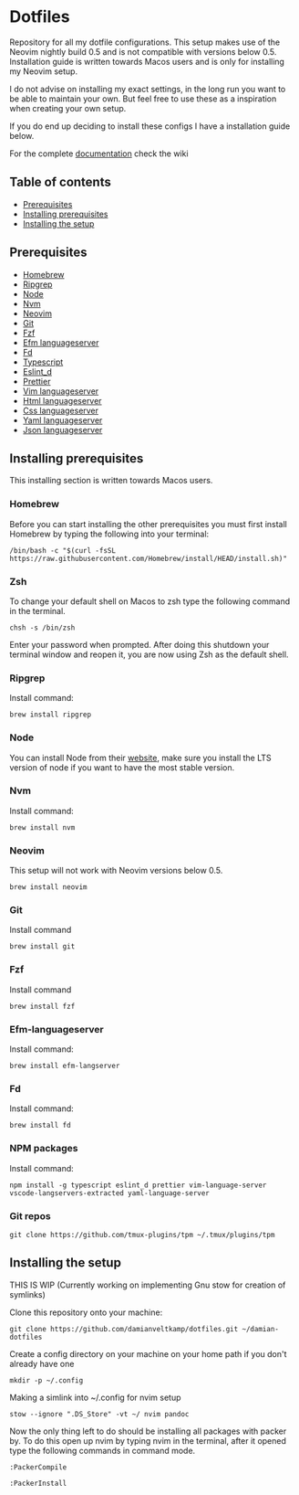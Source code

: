 # Dotfiles

Repository for all my dotfile configurations.
This setup makes use of the Neovim nightly build 0.5 and is not compatible with versions below 0.5.
Installation guide is written towards Macos users and is only for installing my Neovim setup.

I do not advise on installing my exact settings, in the long run you want to be able to maintain your own.
But feel free to use these as a inspiration when creating your own setup.

If you do end up deciding to install these configs I have a installation guide below.

For the complete [documentation](https://github.com/damianveltkamp/dotfiles/wiki) check the wiki

## Table of contents

- [Prerequisites](#prerequisites)
- [Installing prerequisites](#installing-prerequisites)
- [Installing the setup](#installing-the-setup)

## Prerequisites

- [Homebrew](https://brew.sh/)
- [Ripgrep](https://formulae.brew.sh/formula/ripgrep)
- [Node](https://nodejs.org/en/download/)
- [Nvm](https://formulae.brew.sh/formula/nvm)
- [Neovim](https://formulae.brew.sh/formula/neovim)
- [Git](https://formulae.brew.sh/formula/git)
- [Fzf](https://formulae.brew.sh/formula/fzf)
- [Efm languageserver](https://formulae.brew.sh/formula/efm-langserver)
- [Fd](https://formulae.brew.sh/formula/fd)
- [Typescript](https://www.npmjs.com/package/typescript)
- [Eslint_d](https://www.npmjs.com/package/eslint_d)
- [Prettier](https://prettier.io/docs/en/install.html)
- [Vim languageserver](https://github.com/iamcco/vim-language-server)
- [Html languageserver](https://github.com/vscode-langservers/vscode-html-languageserver-bin)
- [Css languageserver](https://github.com/vscode-langservers/vscode-css-languageserver-bin)
- [Yaml languageserver](https://github.com/redhat-developer/yaml-language-server)
- [Json languageserver](https://github.com/vscode-langservers/vscode-json-languageserver)

## Installing prerequisites

This installing section is written towards Macos users.

### Homebrew

Before you can start installing the other prerequisites you must first install Homebrew by typing the following
into your terminal:

```
/bin/bash -c "$(curl -fsSL https://raw.githubusercontent.com/Homebrew/install/HEAD/install.sh)"
```

### Zsh

To change your default shell on Macos to zsh type the following command in the terminal.

```
chsh -s /bin/zsh
```

Enter your password when prompted. After doing this shutdown your terminal window and reopen it, you are now using Zsh as the default shell.

### Ripgrep

Install command:

```
brew install ripgrep
```

### Node

You can install Node from their [website](https://nodejs.org/en/download/), make sure you install the LTS version of node
if you want to have the most stable version.

### Nvm

Install command:

```
brew install nvm
```

### Neovim

This setup will not work with Neovim versions below 0.5.

```
brew install neovim
```

### Git

Install command

```
brew install git
```

### Fzf

Install command

```
brew install fzf
```

### Efm-languageserver

Install command:

```
brew install efm-langserver
```

### Fd

Install command:

```
brew install fd
```

### NPM packages

Install command:

```
npm install -g typescript eslint_d prettier vim-language-server vscode-langservers-extracted yaml-language-server
```

### Git repos

```
git clone https://github.com/tmux-plugins/tpm ~/.tmux/plugins/tpm
```

## Installing the setup

THIS IS WIP (Currently working on implementing Gnu stow for creation of symlinks)

Clone this repository onto your machine:

```
git clone https://github.com/damianveltkamp/dotfiles.git ~/damian-dotfiles
```

Create a config directory on your machine on your home path if you don't already have one

```
mkdir -p ~/.config
```

Making a simlink into ~/.config for nvim setup

```
stow --ignore ".DS_Store" -vt ~/ nvim pandoc
```

Now the only thing left to do should be installing all packages with packer by.
To do this open up nvim by typing nvim in the terminal, after it opened type the following commands
in command mode.

```
:PackerCompile
```

```
:PackerInstall
```
